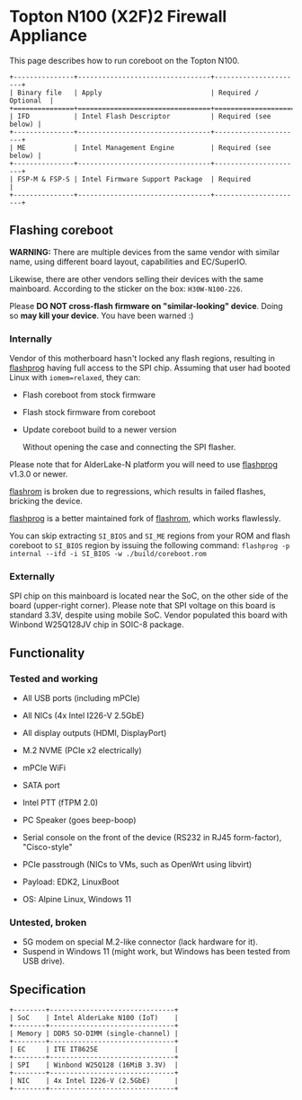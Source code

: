 # Topton N100 (X2F)2 Firewall Appliance

This page describes how to run coreboot on the Topton N100.

```{eval-rst}
+---------------+---------------------------------+----------------------+
| Binary file   | Apply                           | Required / Optional  |
+===============+=================================+======================+
| IFD           | Intel Flash Descriptor          | Required (see below) |
+---------------+---------------------------------+----------------------+
| ME            | Intel Management Engine         | Required (see below) |
+---------------+---------------------------------+----------------------+
| FSP-M & FSP-S | Intel Firmware Support Package  | Required             |
+---------------+---------------------------------+----------------------+
```

## Flashing coreboot

**WARNING:** There are multiple devices from the same vendor with
similar name, using different board layout, capabilities and EC/SuperIO.

Likewise, there are other vendors selling their devices with
the same mainboard. According to the sticker on the box: `H30W-N100-226`.

Please **DO NOT cross-flash firmware on "similar-looking" device**.
Doing so **may kill your device**. You have been warned :)

### Internally

Vendor of this motherboard hasn't locked any flash regions, resulting
in [flashprog] having full access to the SPI chip.
Assuming that user had booted Linux with `iomem=relaxed`, they can:
- Flash coreboot from stock firmware
- Flash stock firmware from coreboot
- Update coreboot build to a newer version

	Without opening the case and connecting the SPI flasher.

Please note that for AlderLake-N platform you will need to use
[flashprog] v1.3.0 or newer.

[flashrom] is broken due to regressions, which results in
failed flashes, bricking the device.

[flashprog] is a better maintained fork of [flashrom], which
works flawlessly.

You can skip extracting `SI_BIOS` and `SI_ME` regions from your ROM
and flash coreboot to `SI_BIOS` region by issuing the following command:
`flashprog -p internal --ifd -i SI_BIOS -w ./build/coreboot.rom`

### Externally

SPI chip on this mainboard is located near the SoC, on the other side
of the board (upper-right corner).
Please note that SPI voltage on this board is standard 3.3V, despite
using mobile SoC.
Vendor populated this board with Winbond W25Q128JV chip in SOIC-8 package.

## Functionality

### Tested and working

- All USB ports (including mPCIe)
- All NICs (4x Intel I226-V 2.5GbE)
- All display outputs (HDMI, DisplayPort)
- M.2 NVME (PCIe x2 electrically)
- mPCIe WiFi
- SATA port
- Intel PTT (fTPM 2.0)
- PC Speaker (goes beep-boop)
- Serial console on the front of the device (RS232 in RJ45 form-factor),
"Cisco-style"
- PCIe passtrough (NICs to VMs, such as OpenWrt using libvirt)

- Payload: EDK2, LinuxBoot
- OS: Alpine Linux, Windows 11

### Untested, broken

- 5G modem on special M.2-like connector (lack hardware for it).
- Suspend in Windows 11
(might work, but Windows has been tested from USB drive).

## Specification
```{eval-rst}
+--------+-------------------------------+
| SoC    | Intel AlderLake N100 (IoT)    |
+--------+-------------------------------+
| Memory | DDR5 SO-DIMM (single-channel) |
+--------+-------------------------------+
| EC     | ITE IT8625E                   |
+--------+-------------------------------+
| SPI    | Winbond W25Q128 (16MiB 3.3V)  |
+--------+-------------------------------+
| NIC    | 4x Intel I226-V (2.5GbE)      |
+--------+-------------------------------+
```

[flashprog]: https://flashprog.org/wiki/Flashprog
[flashrom]: https://flashrom.org/Flashrom

